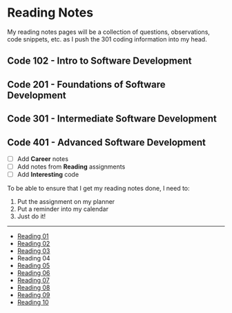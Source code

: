 
# Reading Notes
My reading notes pages will be a collection of questions, observations, code snippets, etc. as I push the 301 coding information into my head.

## Code 102 - Intro to Software Development
## Code 201 - Foundations of Software Development
## Code 301 - Intermediate Software Development
## Code 401 - Advanced Software Development

- [ ] Add **Career** notes
- [ ] Add notes from **Reading** assignments
- [ ] Add **Interesting** code

To be able to ensure that I get my reading notes done, I need to:
1.  Put the assignment on my planner
2.  Put a reminder into my calendar
3.  Just do it!

---

- [Reading 01](rl1.md)
- [Reading 02](rl2.md)
- [Reading 03](rl3.md)
- Reading 04
- [Reading 05](rl5.md)
- [Reading 06](rl6.md)
- [Reading 07](rl7.md)
- [Reading 08](rl8.md)
- [Reading 09](rl9.md)
- [Reading 10](rl10.md)
